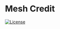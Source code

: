 # Mesh Credit

[![License][ico-license]](https://opensource.org/licenses/Apache-2.0)

[ico-license]: https://img.shields.io/badge/License-Apache%202.0-blue.svg
